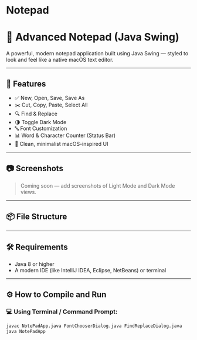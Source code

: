 # Notepad

# 📝 Advanced Notepad (Java Swing)

A powerful, modern notepad application built using Java Swing — styled to look and feel like a native macOS text editor.

---

## 🚀 Features

- ✅ New, Open, Save, Save As
- ✂️ Cut, Copy, Paste, Select All
- 🔍 Find & Replace
- 🌗 Toggle Dark Mode
- 🔤 Font Customization
- 📊 Word & Character Counter (Status Bar)
- 🎨 Clean, minimalist macOS-inspired UI

---

## 📷 Screenshots

> Coming soon — add screenshots of Light Mode and Dark Mode views.

---

## 📦 File Structure


---

## 🛠 Requirements

- Java 8 or higher
- A modern IDE (like IntelliJ IDEA, Eclipse, NetBeans) or terminal

---

## ⚙️ How to Compile and Run

### 💻 Using Terminal / Command Prompt:

```bash
javac NotePadApp.java FontChooserDialog.java FindReplaceDialog.java
java NotePadApp
